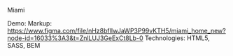 Miami

Demo: 
Markup: https://www.figma.com/file/nHz8bflIwJaWP3P99vKTH5/miami_home_new?node-id=16033%3A3&t=ZnlLUJ3GeExCt8Lb-0
Technologies: HTML5, SASS, BEM

